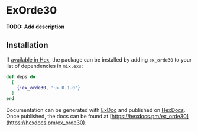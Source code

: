 # ExOrde30

**TODO: Add description**

## Installation

If [available in Hex](https://hex.pm/docs/publish), the package can be installed
by adding `ex_orde30` to your list of dependencies in `mix.exs`:

```elixir
def deps do
  [
    {:ex_orde30, "~> 0.1.0"}
  ]
end
```

Documentation can be generated with [ExDoc](https://github.com/elixir-lang/ex_doc)
and published on [HexDocs](https://hexdocs.pm). Once published, the docs can
be found at [https://hexdocs.pm/ex_orde30](https://hexdocs.pm/ex_orde30).

